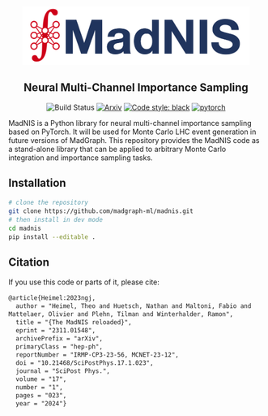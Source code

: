 <p align="center">
  <img src="docs/source/_static/logo-light.png" width="450", alt="MadNIS">
</p>

<h2 align="center">Neural Multi-Channel Importance Sampling</h2>

<p align="center">
<img alt="Build Status" src="https://github.com/madgraph-ml/madnis/actions/workflows/CI.yml/badge.svg">
<a href="https://arxiv.org/abs/2212.06172"><img alt="Arxiv" src="https://img.shields.io/badge/arXiv-2212.06172-b31b1b.svg"></a>
<a href="https://github.com/psf/black"><img alt="Code style: black" src="https://img.shields.io/badge/code%20style-black-000000.svg"></a>
<a href="https://pytorch.org"><img alt="pytorch" src="https://img.shields.io/badge/PyTorch-2.0-DC583A.svg?style=flat&logo=pytorch"></a>
</p>

MadNIS is a Python library for neural multi-channel importance sampling based on PyTorch. It will
be used for Monte Carlo LHC event generation in future versions of MadGraph. This repository
provides the MadNIS code as a stand-alone library that can be applied to arbitrary Monte Carlo
integration and importance sampling tasks.


## Installation

```sh
# clone the repository
git clone https://github.com/madgraph-ml/madnis.git
# then install in dev mode
cd madnis
pip install --editable .
```

## Citation

If you use this code or parts of it, please cite:

    @article{Heimel:2023ngj,
      author = "Heimel, Theo and Huetsch, Nathan and Maltoni, Fabio and Mattelaer, Olivier and Plehn, Tilman and Winterhalder, Ramon",
      title = "{The MadNIS reloaded}",
      eprint = "2311.01548",
      archivePrefix = "arXiv",
      primaryClass = "hep-ph",
      reportNumber = "IRMP-CP3-23-56, MCNET-23-12",
      doi = "10.21468/SciPostPhys.17.1.023",
      journal = "SciPost Phys.",
      volume = "17",
      number = "1",
      pages = "023",
      year = "2024"}
